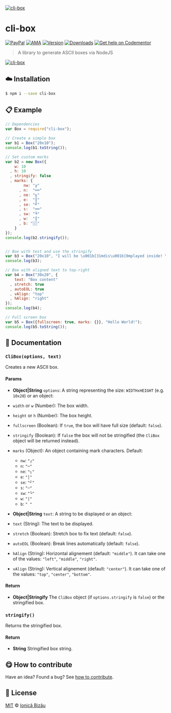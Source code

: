 
[![cli-box](http://i.imgur.com/6bOa5iy.png)](#)

# cli-box

 [![PayPal](https://img.shields.io/badge/%24-paypal-f39c12.svg)][paypal-donations] [![AMA](https://img.shields.io/badge/ask%20me-anything-1abc9c.svg)](https://github.com/IonicaBizau/ama) [![Version](https://img.shields.io/npm/v/cli-box.svg)](https://www.npmjs.com/package/cli-box) [![Downloads](https://img.shields.io/npm/dt/cli-box.svg)](https://www.npmjs.com/package/cli-box) [![Get help on Codementor](https://cdn.codementor.io/badges/get_help_github.svg)](https://www.codementor.io/johnnyb?utm_source=github&utm_medium=button&utm_term=johnnyb&utm_campaign=github)

> A library to generate ASCII boxes via NodeJS

[![cli-box](http://i.imgur.com/425gC67.png)](#)

## :cloud: Installation

```sh
$ npm i --save cli-box
```


## :clipboard: Example



```js
// Dependencies
var Box = require("cli-box");

// Create a simple box
var b1 = Box("20x10");
console.log(b1.toString());

// Set custom marks
var b2 = new Box({
    w: 10
  , h: 10
  , stringify: false
  , marks: {
        nw: "╔"
      , n:  "══"
      , ne: "╗"
      , e:  "║"
      , se: "╝"
      , s:  "══"
      , sw: "╚"
      , w:  "║"
      , b: "░░"
    }
});
console.log(b2.stringify());


// Box with text and use the stringify
var b3 = Box("20x10", "I will be \u001b[31mdis\u001b[0mplayed inside! \n A\u001b[34mnd I'm in a\u001b[0m new line!");
console.log(b3);

// Box with aligned text to top-right
var b4 = Box("30x20", {
    text: "Box content"
  , stretch: true
  , autoEOL: true
  , vAlign: "top"
  , hAlign: "right"
});
console.log(b4);

// Full screen box
var b5 = Box({fullscreen: true, marks: {}}, "Hello World!");
console.log(b5.toString());
```

## :memo: Documentation


### `CliBox(options, text)`
Creates a new ASCII box.

#### Params
- **Object|String** `options`: A string representing the size: `WIDTHxHEIGHT` (e.g. `10x20`) or an object:

 - `width` or `w` (Number): The box width.
 - `height` or `h` (Number): The box height.
 - `fullscreen` (Boolean): If `true`, the box will have full size
   (default: `false`).
 - `stringify` (Boolean): If `false` the box will not be stringified (the
   `CliBox` object will be returned instead).
 - `marks` (Object): An object containing mark characters. Default:
    - `nw`: `"┌"`
    - `n`:  `"─"`
    - `ne`: `"┐"`
    - `e`:  `"│"`
    - `se`: `"┘"`
    - `s`:  `"─"`
    - `sw`: `"└"`
    - `w`:  `"|"`
    - `b`: `" "`
- **Object|String** `text`: A string to be displayed or an object:
 - `text` (String): The text to be displayed.
 - `stretch` (Boolean): Stretch box to fix text (default: `false`).
 - `autoEOL` (Boolean): Break lines automatically (default: `false`).
 - `hAlign` (String): Horizontal alignement (default: `"middle"`). It can
   take one of the values: `"left"`, `"middle"`, `"right"`.
 - `vAlign` (String): Vertical alignement (default: `"center"`). It can take
   one of the values: `"top"`, `"center"`, `"bottom"`.

#### Return
- **Object|Stringify** The `CliBox` object (if `options.stringify` is `false`) or the stringified box.

### `stringify()`
Returns the stringified box.

#### Return
- **String** Stringified box string.



## :yum: How to contribute
Have an idea? Found a bug? See [how to contribute][contributing].


## :scroll: License

[MIT][license] © [Ionică Bizău][website]

[paypal-donations]: https://www.paypal.com/cgi-bin/webscr?cmd=_s-xclick&hosted_button_id=RVXDDLKKLQRJW
[donate-now]: http://i.imgur.com/6cMbHOC.png

[license]: http://showalicense.com/?fullname=Ionic%C4%83%20Biz%C4%83u%20%3Cbizauionica%40gmail.com%3E%20(http%3A%2F%2Fionicabizau.net)&year=2014#license-mit
[website]: http://ionicabizau.net
[contributing]: /CONTRIBUTING.md
[docs]: /DOCUMENTATION.md
